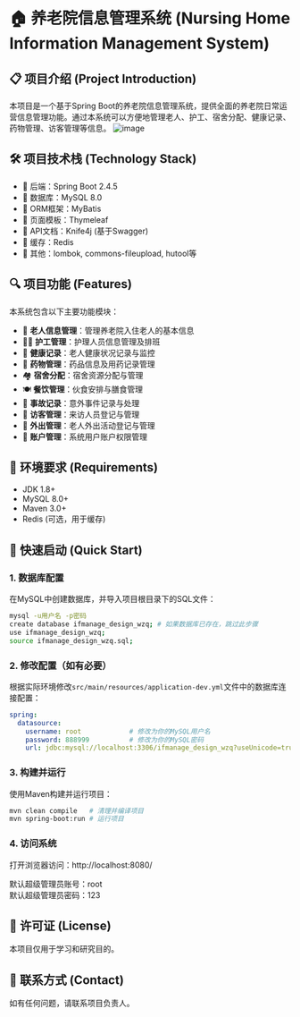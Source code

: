 # 🏠 养老院信息管理系统 (Nursing Home Information Management System)

## 📋 项目介绍 (Project Introduction)

本项目是一个基于Spring Boot的养老院信息管理系统，提供全面的养老院日常运营信息管理功能。通过本系统可以方便地管理老人、护工、宿舍分配、健康记录、药物管理、访客管理等信息。
![image](https://github.com/user-attachments/assets/3e027a2e-5fe9-4e8d-bb8c-636070759e43)


## 🛠 项目技术栈 (Technology Stack)

- 🌟 后端：Spring Boot 2.4.5
- 🌟 数据库：MySQL 8.0
- 🌟 ORM框架：MyBatis
- 🌟 页面模板：Thymeleaf
- 🌟 API文档：Knife4j (基于Swagger)
- 🌟 缓存：Redis
- 🌟 其他：lombok, commons-fileupload, hutool等

## 🔍 项目功能 (Features)

本系统包含以下主要功能模块：

- 👴 **老人信息管理**：管理养老院入住老人的基本信息
- 👩‍⚕️ **护工管理**：护理人员信息管理及排班
- 🏥 **健康记录**：老人健康状况记录与监控
- 💊 **药物管理**：药品信息及用药记录管理
- 🏘️ **宿舍分配**：宿舍资源分配与管理
- 🍽️ **餐饮管理**：伙食安排与膳食管理
- 📝 **事故记录**：意外事件记录与处理
- 👥 **访客管理**：来访人员登记与管理
- 👮 **外出管理**：老人外出活动登记与管理
- 👤 **账户管理**：系统用户账户权限管理

## 🔧 环境要求 (Requirements)

- JDK 1.8+
- MySQL 8.0+
- Maven 3.0+
- Redis (可选，用于缓存)

## 🚀 快速启动 (Quick Start)

### 1. 数据库配置

在MySQL中创建数据库，并导入项目根目录下的SQL文件：

```bash
mysql -u用户名 -p密码
create database ifmanage_design_wzq; # 如果数据库已存在，跳过此步骤
use ifmanage_design_wzq;
source ifmanage_design_wzq.sql;
```

### 2. 修改配置（如有必要）

根据实际环境修改`src/main/resources/application-dev.yml`文件中的数据库连接配置：

```yaml
spring:
  datasource:
    username: root            # 修改为你的MySQL用户名
    password: 888999          # 修改为你的MySQL密码
    url: jdbc:mysql://localhost:3306/ifmanage_design_wzq?useUnicode=true&characterEncoding=utf-8&useSSL=true&serverTimezone=UTC
```

### 3. 构建并运行

使用Maven构建并运行项目：

```bash
mvn clean compile   # 清理并编译项目
mvn spring-boot:run # 运行项目
```

### 4. 访问系统

打开浏览器访问：http://localhost:8080/

默认超级管理员账号：root  
默认超级管理员密码：123

## 📄 许可证 (License)

本项目仅用于学习和研究目的。

## 📧 联系方式 (Contact)

如有任何问题，请联系项目负责人。 

